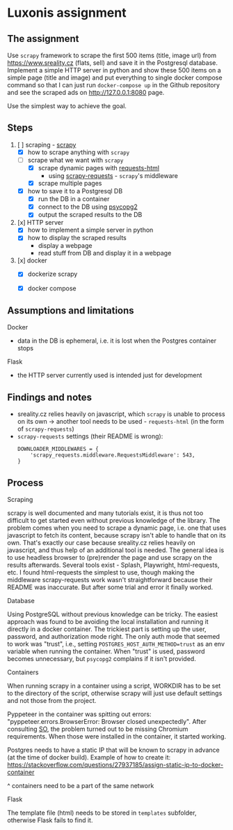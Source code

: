 # Luxonis assignment

## The assignment

Use `scrapy` framework to scrape the first 500 items (title, image url) from https://www.sreality.cz (flats, sell) and save it in the Postgresql database. Implement a simple HTTP server in python and show these 500 items on a simple page (title and image) and put everything to single docker compose command so that I can just run `docker-compose up` in the Github repository and see the scraped ads on http://127.0.0.1:8080 page.

Use the simplest way to achieve the goal.


## Steps

1. [ ] scraping - [scrapy](https://scrapy.org)
    * [x] how to scrape anything with `scrapy`
    * [ ] scrape what we want with `scrapy`
      * [x] scrape dynamic pages with [requests-html](https://github.com/psf/requests-html) 
        * using [scrapy-requests](https://github.com/rafyzg/scrapy-requests) - `scrapy`'s middleware
      * [x] scrape multiple pages
    * [x] how to save it to a Postgresql DB
      * [x] run the DB in a container
      * [x] connect to the DB using [psycopg2](https://github.com/psycopg/psycopg2)
      * [x] output the scraped results to the DB
1. [x] HTTP server
    * [x] how to implement a simple server in python
    * [x] how to display the scraped results
      * display a webpage
      * read stuff from DB and display it in a webpage
1. [x] docker
    * [x] dockerize scrapy
    * [x] docker compose


## Assumptions and limitations

Docker
* data in the DB is ephemeral, i.e. it is lost when the Postgres container stops

Flask
* the HTTP server currently used is intended just for development


## Findings and notes

* sreality.cz relies heavily on javascript, which `scrapy` is unable to process on its own -> another tool needs to be used - `requests-html` (in the form of `scrapy-requests`)
* `scrapy-requests` settings (their README is wrong):
  ```
  DOWNLOADER_MIDDLEWARES = {
      'scrapy_requests.middleware.RequestsMiddleware': 543,
  }
  ```
  

## Process

Scraping

scrapy is well documented and many tutorials exist, it is thus not too difficult to get started even without previous knowledge of the library. The problem comes when you need to scrape a dynamic page, i.e. one that uses javascript to fetch its content, because scrapy isn't able to handle that on its own. That's exactly our case because sreality.cz relies heavily on javascript, and thus help of an additional tool is needed. The general idea is to use headless browser to (pre)render the page and use scrapy on the results afterwards. Several tools exist - Splash, Playwright, html-requests, etc. I found html-requests the simplest to use, though making the middleware scrapy-requests work wasn't straightforward because their README was inaccurate. But after some trial and error it finally worked.

Database

Using PostgreSQL without previous knowledge can be tricky. The easiest approach was found to be avoiding the local installation and running it directly in a docker container. The trickiest part is setting up the user, password, and authorization mode right. The only auth mode that seemed to work was "trust", i.e., setting `POSTGRES_HOST_AUTH_METHOD=trust` as an env variable when running the container. When "trust" is used, password becomes unnecessary, but `psycopg2` complains if it isn't provided.

Containers

When running scrapy in a container using a script, WORKDIR has to be set to the directory of the script, otherwise scrapy will just use default settings and not those from the project.

Pyppeteer in the container was spitting out errors: "pyppeteer.errors.BrowserError: Browser closed unexpectedly". After consulting [SO](https://stackoverflow.com/questions/72006251/pyppeteer-and-docker-error-browser-closed-unexpectedly), the problem turned out to be missing Chromium requirements. When those were installed in the container, it started working.

Postgres needs to have a static IP that will be known to scrapy in advance (at the time of docker build).
Example of how to create it: https://stackoverflow.com/questions/27937185/assign-static-ip-to-docker-container

^ containers need to be a part of the same network

Flask

The template file (html) needs to be stored in `templates` subfolder, otherwise Flask fails to find it.
